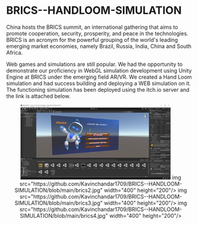 # BRICS--HANDLOOM-SIMULATION

China hosts the BRICS summit, an international gathering that aims to promote cooperation, security, prosperity, and peace in the technologies. BRICS is an acronym for the powerful grouping of the world's leading emerging market economies, namely Brazil, Russia, India, China and South Africa.

Web games and simulations are still popular. We had the opportunity to demonstrate our proficiency in WebGL simulation development using Unity Engine at BRICS under the emerging field AR/VR. We created a Hand Loom simulation and had success building and deploying a WEB simulation on it. The functioning simulation has been deployed using the itch.io server and the link is attached below.

<p align="center">
  <img src="https://github.com/Kavinchandar1709/BRICS--HANDLOOM-SIMULATION/blob/main/brics1.jpg" width="400" height="200"/>
  img src="https://github.com/Kavinchandar1709/BRICS--HANDLOOM-SIMULATION/blob/main/brics2.jpg" width="400" height="200"/>
  img src="https://github.com/Kavinchandar1709/BRICS--HANDLOOM-SIMULATION/blob/main/brics3.jpg" width="400" height="200"/>
  img src="https://github.com/Kavinchandar1709/BRICS--HANDLOOM-SIMULATION/blob/main/brics4.jpg" width="400" height="200"/>
